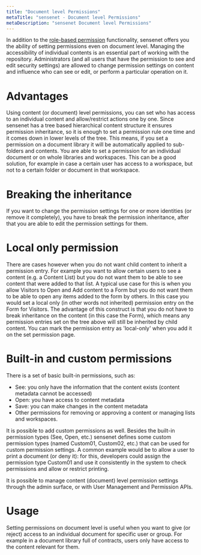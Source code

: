 ```yaml
---
title: "Document level Permissions"
metaTitle: "sensenet - Document level Permissions"
metaDescription: "sensenet Document level Permissions"
---
```


In addition to the [role-based permission](/concepts/user-and-permission-management/03-role-based-permissions) functionality, sensenet offers you the ability of setting permissions even on document level. Managing the accessibility of individual contents is an essential part of working with the repository. Administrators (and all users that have the permission to see and edit security settings) are allowed to change permission settings on content and influence who can see or edit, or perform a particular operation on it.

# Advantages
Using content (or document) level permissions, you can set who has access to an individual content and allow/restrict actions one by one. Since sensenet has a tree based hierarchical content structure it ensures permission inheritance, so it is enough to set a permission rule one time and it comes down in lower levels of the tree. This means, if you set a permission on a document library it will be automatically applied to sub-folders and contents. You are able to set a permission for an individual document or on whole libraries and workspaces.
This can be a good solution, for example in case a certain user has access to a workspace, but not to a certain folder or document in that workspace.

# Breaking the inheritance
If you want to change the permission settings for one or more identities (or remove it completely), you have to break the permission inheritance, after that you are able to edit the permission settings for them.

# Local only permission
There are cases however when you do not want child content to inherit a permission entry. For example you want to allow certain users to see a content (e.g. a Content List) but you do not want them to be able to see content that were added to that list. A typical use case for this is when you allow Visitors to Open and Add content to a Form but you do not want them to be able to open any items added to the form by others. In this case you would set a local only (in other words not inherited) permission entry on the Form for Visitors. The advantage of this construct is that you do not have to break inheritance on the content (in this case the Form), which means any permission entries set on the tree above will still be inherited by child content. You can mark the permission entry as 'local-only' when you add it on the set permission page.

# Built-in and custom permissions
There is a set of basic built-in permissions, such as:
- See: you only have the information that the content exists (content metadata cannot be accessed)
- Open: you have access to content metadata
- Save: you can make changes in the content metadata
- Other permissions for removing or approving a content or managing lists and workspaces.

It is possible to add custom permissions as well. Besides the built-in permission types (See, Open, etc.) sensenet defines  some custom permission types (named Custom01, Custom02, etc.) that can be used for custom permission settings. A common example would be to allow a user to print a document (or deny it): for this, developers could assign the permission type Custom01 and use it consistently in the system to check permissions and allow or restrict printing.

It is possible to manage content (document) level permission settings through the admin surface, or with User Management and Permission APIs.

# Usage
Setting permissions on document level is useful when you want to give (or reject) access to an individual document for specific user or group. For example in a document library full of contracts, users only have access to the content relevant for them.

